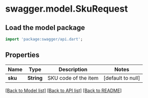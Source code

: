 # swagger.model.SkuRequest

## Load the model package
```dart
import 'package:swagger/api.dart';
```

## Properties
Name | Type | Description | Notes
------------ | ------------- | ------------- | -------------
**sku** | **String** | SKU code of the item | [default to null]

[[Back to Model list]](../README.md#documentation-for-models) [[Back to API list]](../README.md#documentation-for-api-endpoints) [[Back to README]](../README.md)


